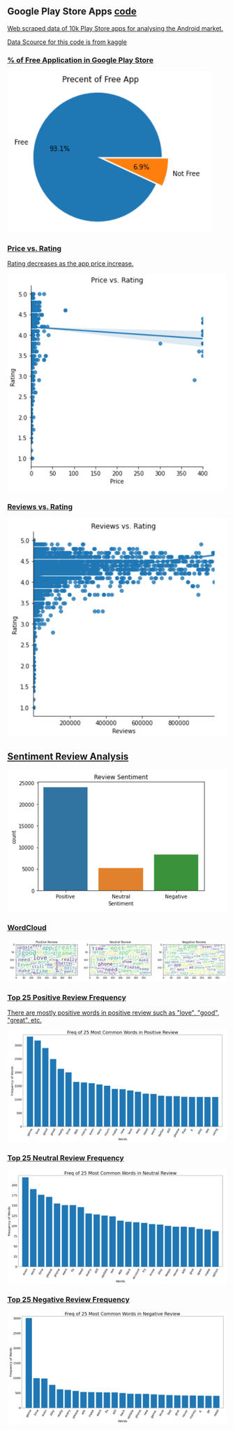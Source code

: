 ## Google Play Store Apps <a href="https://www.kaggle.com/dongjun819/google-play-store-analysis"> code






Web scraped data of 10k Play Store apps for analysing the Android market.

Data Scource for this code is from <a href="https://www.kaggle.com/lava18/google-play-store-apps"> kaggle 

### % of Free Application in Google Play Store
<img src="image/Free_app.PNG">

### Price vs. Rating
Rating decreases as the app price increase.

<img src="image/Price_rating.PNG">

### Reviews vs. Rating
<img src="image/review_rating.PNG">

## Sentiment Review Analysis
<img src="image/review_sentiment.PNG">

### WordCloud
<img src="image/review_wordcloud.PNG">

### Top 25 Positive Review Frequency
There are mostly positive words in positive review such as "love", "good", "great", etc.

<img src="image/plot_graph_positive.PNG">

### Top 25 Neutral Review Frequency
<img src="image/plot_graph_neutral.PNG">

### Top 25 Negative Review Frequency
<img src="image/plot_graph_negative.PNG">
